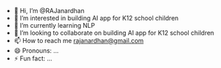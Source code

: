 - 👋 Hi, I’m @RAJanardhan
- 👀 I’m interested in building AI app for K12 school children 
- 🌱 I’m currently learning NLP
- 💞️ I’m looking to collaborate on building AI app for K12 school children 
- 📫 How to reach me rajanardhan@gmail.com
- 😄 Pronouns: ...
- ⚡ Fun fact: ...

<!---
RAJanardhan/RAJanardhan is a ✨ special ✨ repository because its `README.md` (this file) appears on your GitHub profile.
You can click the Preview link to take a look at your changes.
--->
